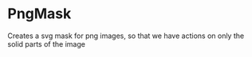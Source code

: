 # PngMask
Creates a svg mask for png images, so that we have actions on only the solid parts of the image
